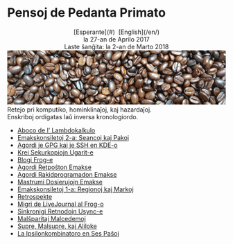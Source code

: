 Pensoj de Pedanta Primato
=========================

<center>[Esperante](#)  [English](/en/)</center>
<center>la 27-an de Aprilo 2017</center>
<center>Laste ŝanĝita: la 2-an de Marto 2018</center>

<img src="/bildoj/kafofaboj.jpg" class="banner" alt="kafofaboj" />

<div class="text-right">Retejo pri komputiko, hominklinaĵoj, kaj hazardaĵoj.</div>
<div class="text-right">Enskriboj ordigatas laŭ inversa kronologiordo.</div>

- [Aboco de l’ Lambdokalkulo](lambdokalkulo)
- [Emakskonsiletoj 2-a: Seancoj kaj Pakoj](emakskonsiletoj-2-a)
- [Agordi je GPG kaj je SSH en KDE-o](gsk)
- [Krei Sekurkopiojn Ugarit-e](ugarit-o)
- [Blogi Frog-e](frog-o)
- [Agordi Retpoŝton Emakse](emakso-retposxto)
- [Agordi Rakidprogramadon Emakse](emakso-rakido)
- [Mastrumi Dosierujojn Emakse](emakso-dired-o)
- [Emakskonsiletoj 1-a: Regionoj kaj Markoj](emakskonsiletoj-1-a)
- [Retrospekte](retrospekte)
- [Migri de LiveJournal al Frog-o](livefrog-o)
- [Sinkronigi Retnodojn Usync-e](usync-o)
- [Malŝparitaj Malcedemoj](malsxparitaj)
- [Supre, Malsupre, kaj Aliloke](supre-malsupre)
- [La Ipsilonkombinatoro en Ses Paŝoj](ipsilono)
